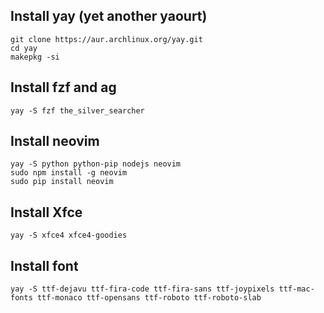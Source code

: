 ## Install yay (yet another yaourt)
```
git clone https://aur.archlinux.org/yay.git
cd yay
makepkg -si
```

## Install fzf and ag
```
yay -S fzf the_silver_searcher
```

## Install neovim
```
yay -S python python-pip nodejs neovim
sudo npm install -g neovim
sudo pip install neovim
```

## Install Xfce

```
yay -S xfce4 xfce4-goodies
```

## Install font

```
yay -S ttf-dejavu ttf-fira-code ttf-fira-sans ttf-joypixels ttf-mac-fonts ttf-monaco ttf-opensans ttf-roboto ttf-roboto-slab 
```

